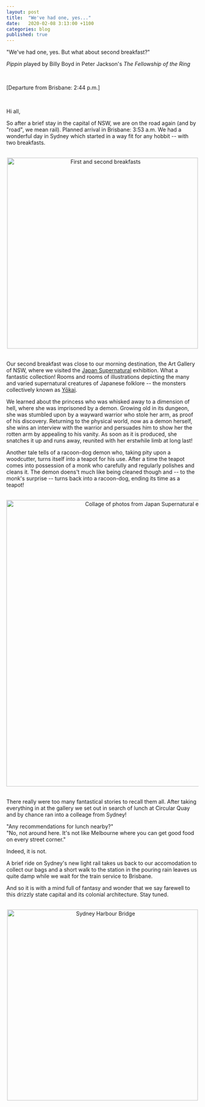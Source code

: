 ```yaml
---
layout: post
title:  "We've had one, yes..."
date:   2020-02-08 3:13:00 +1100
categories: blog
published: true
---
```


"We've had one, yes. But what about second breakfast?"

*Pippin* played by Billy Boyd in Peter Jackson's *The Fellowship of the Ring*

<br/>

[Departure from Brisbane: 2:44 p.m.]

<br/>

Hi all,

So after a brief stay in the capital of NSW, we are on the road again (and by "road", we mean rail).
Planned arrival in Brisbane: 3:53 a.m.
We had a wonderful day in Sydney which started in a way fit for any hobbit -- with two breakfasts.

<br/>
<center>
<img src="../../../../assets/photos/20200208_breakfasts.jpg" alt="First and second breakfasts" width="500"/>
</center>
<br/>

Our second breakfast was close to our morning destination, the Art Gallery of NSW, where we visited the [Japan Supernatural](https://www.artgallery.nsw.gov.au/exhibitions/supernatural/) exhibition.
What a fantastic collection!
Rooms and rooms of illustrations depicting the many and varied supernatural creatures of Japanese folklore -- the monsters collectively known as [Yōkai](https://en.wikipedia.org/wiki/Y%C5%8Dkai).

We learned about the princess who was whisked away to a dimension of hell, where she was imprisoned by a demon.
Growing old in its dungeon, she was stumbled upon by a wayward warrior who stole her arm, as proof of his discovery.
Returning to the physical world, now as a demon herself, she wins an interview with the warrior and persuades him to show her the rotten arm by appealing to his vanity.
As soon as it is produced, she snatches it up and runs away, reunited with her erstwhile limb at long last!

Another tale tells of a racoon-dog demon who, taking pity upon a woodcutter, turns itself into a teapot for his use.
After a time the teapot comes into possession of a monk who carefully and regularly polishes and cleans it.
The demon doens't much like being cleaned though and -- to the monk's surprise -- turns back into a racoon-dog, ending its time as a teapot!

<br/>
<center>
<img src="../../../../assets/photos/20200208_japan_supernatural.jpg" alt="Collage of photos from Japan Supernatural exhibition" width="750"/>
</center>
<br/>

There really were too many fantastical stories to recall them all.
After taking everything in at the gallery we set out in search of lunch at Circular Quay and by chance ran into a colleage from Sydney!

"Any recommendations for lunch nearby?"<br/>
"No, not around here. It's not like Melbourne where you can get good food on every street corner."

Indeed, it is not.

A brief ride on Sydney's new light rail takes us back to our accomodation to collect our bags and a short walk to the station in the pouring rain leaves us quite damp while we wait for the train service to Brisbane.

And so it is with a mind full of fantasy and wonder that we say farewell to this drizzly state capital and its colonial architecture.
Stay tuned.

<br/>
<center>
<img src="../../../../assets/photos/20200208_bridge.jpg" alt="Sydney Harbour Bridge" width="500"/>
</center>
<br/>

